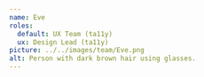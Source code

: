 ```yaml
---
name: Eve
roles:
  default: UX Team (ta11y)
  ux: Design Lead (ta11y)
picture: ../../images/team/Eve.png
alt: Person with dark brown hair using glasses.
---
```

